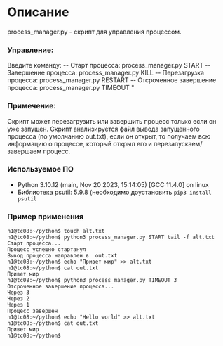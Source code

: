 # Описание
process_manager.py - скрипт для управления процессом.

### Управление:
Введите команду:
-- Старт процесса: process_manager.py START <process> <params>
-- Завершение процесса: process_manager.py KILL
-- Перезагрузка процесса: process_manager.py RESTART
-- Отсроченное завершение процесса: process_manager.py TIMEOUT <seconds>"

### Примечение:
Скрипт может перезагрузить или завершить процесс только если он уже запущен. Скрипт анализируется файл вывода запущенного процесса (по умолчанию out.txt), если он открыт, то получаем всю информацию о процессе, который открыл его и перезапускаем/завершаем процесс.

### Используемое ПО 
* Python 3.10.12 (main, Nov 20 2023, 15:14:05) [GCC 11.4.0] on linux
* Библиотека psutil: 5.9.8 (необходимо доустановить `pip3 install psutil`

### Пример применения 
```shell
n1@tc08:~/python$ touch alt.txt
n1@tc08:~/python$ python3 process_manager.py START tail -f alt.txt
Старт процесса...
Процесс успешно стартанул
Вывод процесса направлен в  out.txt
n1@tc08:~/python$ echo "Привет мир" >> alt.txt
n1@tc08:~/python$ cat out.txt
Привет мир
n1@tc08:~/python$ python3 process_manager.py TIMEOUT 3
Отсроченное завершение процесса...
Через 3
Через 2
Через 1
Процесс завершен
n1@tc08:~/python$ echo "Hello world" >> alt.txt
n1@tc08:~/python$ cat out.txt
Привет мир
n1@tc08:~/python$
```
